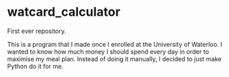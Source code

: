 # watcard_calculator
First ever repository.

<p>This is a program that I made once I enrolled at the University of Waterloo. I wanted to know how much money I should spend every day in order to maximise my meal plan. Instead of doing it manually, I decided to just make Python do it for me.</p>
